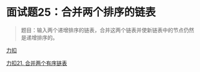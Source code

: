 # 面试题25：合并两个排序的链表

> 题目：输入两个递增排序的链表，合并这两个链表并使新链表中的节点仍然是递增排序的。

[力扣](https://leetcode.cn/problems/he-bing-liang-ge-pai-xu-de-lian-biao-lcof/)

[力扣21. 合并两个有序链表](../../../../../../../../leetcode/src/main/java/org/ohx/leetcode/problem21)
